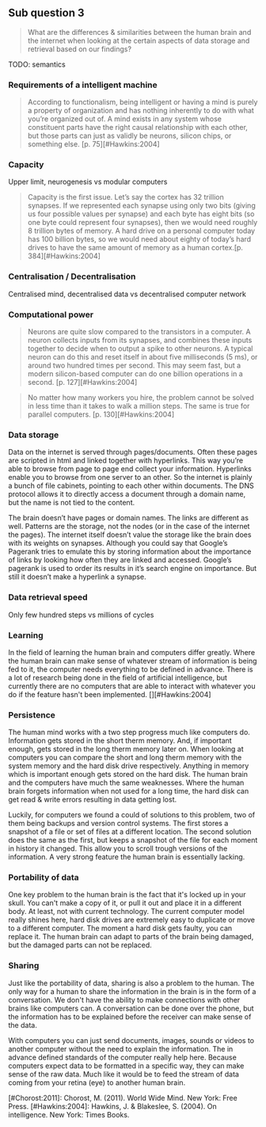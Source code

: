 ## Sub question 3
> What are the differences & similarities between the human brain and the internet when looking at the certain aspects of data storage and retrieval based on our findings?

TODO: semantics

### Requirements of a intelligent machine
> According to functionalism, being intelligent or having a mind is purely a property of organization and has nothing inherently to do with what you’re organized out of. A mind exists in any system whose constituent parts have the right causal relationship with each other, but those parts can just as validly be neurons, silicon chips, or something else. [p. 75][#Hawkins:2004]

### Capacity
Upper limit, neurogenesis vs modular computers

> Capacity is the first issue. Let’s say the cortex has 32 trillion synapses. If we represented each synapse using only two bits (giving us four possible values per synapse) and each byte has eight bits (so one byte could represent four synapses), then we would need roughly 8 trillion bytes of memory. A hard drive on a personal computer today has 100 billion bytes, so we would need about eighty of today’s hard drives to have the same amount of memory as a human cortex.[p. 384][#Hawkins:2004]

### Centralisation / Decentralisation
Centralised mind, decentralised data vs decentralised computer network

### Computational power
> Neurons are quite slow compared to the transistors in a computer. A neuron collects inputs from its synapses, and combines these inputs together to decide when to output a spike to other neurons. A typical neuron can do this and reset itself in about five milliseconds (5 ms), or around two hundred times per second. This may seem fast, but a modern silicon-based computer can do one billion operations in a second. [p. 127][#Hawkins:2004]

> No matter how many workers you hire, the problem cannot be solved in less time than it takes to walk a million steps. The same is true for parallel computers. [p. 130][#Hawkins:2004]

### Data storage
Data on the internet is served through pages/documents. Often these pages are scripted in html and linked together with hyperlinks. This way you’re able to browse from page to page end collect your information. Hyperlinks enable you to browse from one server to an other. So the internet is plainly a bunch of file cabinets, pointing to each other within documents. The DNS protocol allows it to directly access a document through a domain name, but the name is not tied to the content. 

The brain doesn’t have pages or domain names. The links are different as well. Patterns are the storage, not the nodes (or in the case of the internet the pages). The internet itself doesn’t value the storage like the brain does with its weights on synapses. Although you could say that Google’s Pagerank tries to emulate this by storing information about the importance of links by looking how often they are linked and accessed. Google’s pagerank is used to order its results in it’s search engine on importance. But still it doesn’t make a hyperlink a synapse.

### Data retrieval speed
Only few hundred steps vs millions of cycles

### Learning
In the field of learning the human brain and computers differ greatly. Where the human brain can make sense of whatever stream of information is being fed to it, the computer needs everything to be defined in advance. There is a lot of research being done in the field of artificial intelligence, but currently there are no computers that are able to interact with whatever you do if the feature hasn't been implemented. [][#Hawkins:2004]

### Persistence
The human mind works with a two step progress much like computers do. Information gets stored in the short therm memory. And, if important enough, gets stored in the long therm memory later on. When looking at computers you can compare the short and long therm memory with the system memory and the hard disk drive respectively. Anything in memory which is important enough gets stored on the hard disk. The human brain and the computers have much the same weaknesses. Where the human brain forgets information when not used for a long time, the hard disk can get read & write errors resulting in data getting lost.

Luckily, for computers we  found a could of solutions to this problem, two of them being backups and version control systems. The first stores a snapshot of a file or set of files at a different location. The second solution does the same as the first, but keeps a snapshot of the file for each moment in history it changed. This allow you to scroll trough versions of the information. A very strong feature the human brain is essentially lacking.

### Portability of data
One key problem to the human brain is the fact that it's locked up in your skull. You can't make a copy of it, or pull it out and place it in a different body. At least, not with current technology. The current computer model really shines here, hard disk drives are extremely easy to duplicate or move to a different computer. The moment a hard disk gets faulty, you can replace it. The human brain can adapt to parts of the brain being damaged, but the damaged parts can not be replaced.

### Sharing
Just like the portability of data, sharing is also a problem to the human. The only way for a human to share the information in the brain is in the form of a conversation. We don't have the ability to make connections with other brains like computers can. A conversation can be done over the phone, but the information has to be explained before the receiver can make sense of the data.

With computers you can just send documents, images, sounds or videos to another computer without the need to explain the information. The in advance defined standards of the computer really help here. Because computers expect data to be formatted in a specific way, they can make sense of the raw data. Much like it would be to feed the stream of data coming from your retina (eye) to another human brain.

[#Chorost:2011]: Chorost, M. (2011). World Wide Mind. New York: Free Press.
[#Hawkins:2004]: Hawkins, J. & Blakeslee, S. (2004). On intelligence. New York: Times Books.
